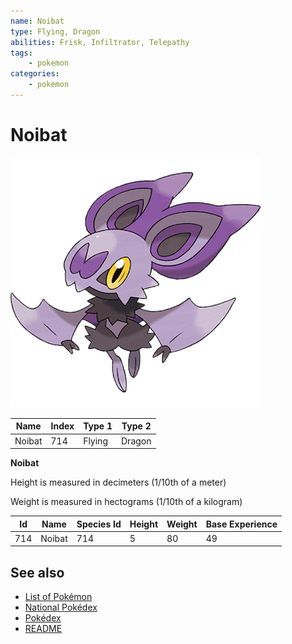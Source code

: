 ```yaml
---
name: Noibat
type: Flying, Dragon
abilities: Frisk, Infiltrator, Telepathy
tags:
    - pokemon
categories:
    - pokemon
---
```


# Noibat


![Noibat](images/714.png)

| **Name** | **Index** | **Type 1** | **Type 2** |
|----|----|----|----|
| Noibat | 714 | Flying | Dragon  |

**Noibat** 


Height is measured in decimeters (1/10th of a meter)

Weight is measured in hectograms (1/10th of a kilogram)

| **Id** | **Name** | **Species Id** | **Height** | **Weight** | **Base Experience** |
|--------|----------|----------------|------------|------------|---------------------|
| 714 | Noibat | 714 | 5 | 80 | 49 |


## See also

- [List of Pokémon](../pokemon.md)
- [National Pokédex](../national_pokedex.md)
- [Pokédex](../pokedex.md)
- [README](../README.md)
